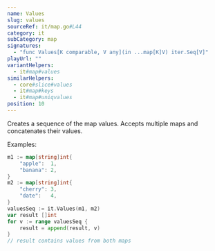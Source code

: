 ```yaml
---
name: Values
slug: values
sourceRef: it/map.go#L44
category: it
subCategory: map
signatures:
  - "func Values[K comparable, V any](in ...map[K]V) iter.Seq[V]"
playUrl: ""
variantHelpers:
  - it#map#values
similarHelpers:
  - core#slice#values
  - it#map#keys
  - it#map#uniqvalues
position: 10
---
```


Creates a sequence of the map values. Accepts multiple maps and concatenates their values.

Examples:

```go
m1 := map[string]int{
    "apple":  1,
    "banana": 2,
}
m2 := map[string]int{
    "cherry": 3,
    "date":   4,
}
valuesSeq := it.Values(m1, m2)
var result []int
for v := range valuesSeq {
    result = append(result, v)
}
// result contains values from both maps
```